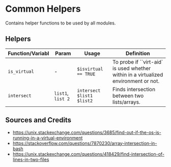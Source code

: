 # Common Helpers

Contains helper functions to be used by all modules.


## Helpers

| Function/Variabl               | Param             | Usage                            | Definition                                                                            |
| -------------                  | --------          | -------------                    | -------------                                                                         |
| `is_virtual`                   | -                 | `$isvirtual == TRUE`             | To probe if ``virt-aid` is used whether within in a virtualized environment or not.   |
| `intersect`                    | `list1`, `list 2` | `intersect $list1 $list2`        | Finds intersection between two lists/arrays.                                          |

## Sources and Credits

- https://unix.stackexchange.com/questions/3685/find-out-if-the-os-is-running-in-a-virtual-environment
- https://stackoverflow.com/questions/7870230/array-intersection-in-bash
- https://unix.stackexchange.com/questions/418429/find-intersection-of-lines-in-two-files
